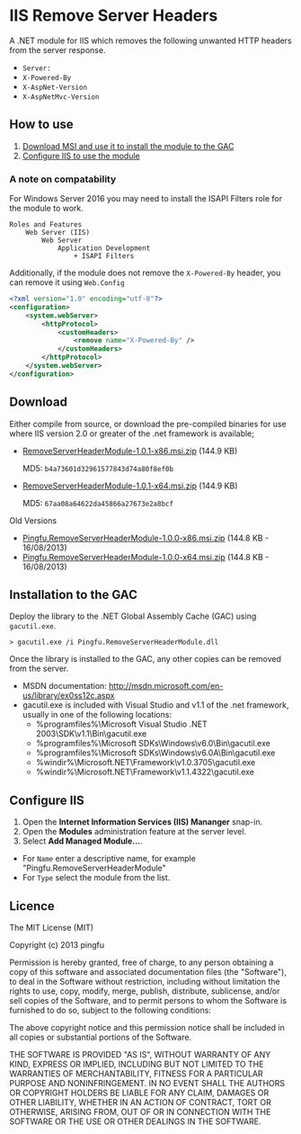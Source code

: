 IIS Remove Server Headers
=========================

A .NET module for IIS which removes the following unwanted HTTP headers from the server response.

* `Server:`
* `X-Powered-By`
* `X-AspNet-Version`
* `X-AspNetMvc-Version`

## How to use

1. [Download MSI and use it to install the module to the GAC](#download)
2. [Configure IIS to use the module](#configure-iis)

### A note on compatability

For Windows Server 2016 you may need to install the ISAPI Filters role for the module to work.

```
Roles and Features
	Web Server (IIS)
		Web Server
			Application Development
				+ ISAPI Filters
```

Additionally, if the module does not remove the `X-Powered-By` header, you can remove it using `Web.Config`

```xml
<?xml version="1.0" encoding="utf-8"?>
<configuration>
	<system.webServer>
		<httpProtocol>
			<customHeaders>
				<remove name="X-Powered-By" />
			</customHeaders>
		</httpProtocol>
	</system.webServer>
</configuration>
```

## Download

Either compile from source, or download the pre-compiled binaries for use where IIS version 2.0 or greater of the .net framework is available;

* [RemoveServerHeaderModule-1.0.1-x86.msi.zip](https://s3-eu-west-1.amazonaws.com/pingfu/remove-server-header-module/Pingfu.RemoveServerHeaderModule-1.0.1-x86.msi.zip) (144.9 KB)

  MD5: `b4a73601d32961577843d74a80f8ef0b`
  
* [RemoveServerHeaderModule-1.0.1-x64.msi.zip](https://s3-eu-west-1.amazonaws.com/pingfu/remove-server-header-module/Pingfu.RemoveServerHeaderModule-1.0.1-x64.msi.zip) (144.9 KB)

  MD5: `67aa08a64622da45866a27673e2a8bcf`

Old Versions

* [Pingfu.RemoveServerHeaderModule-1.0.0-x86.msi.zip](https://s3-eu-west-1.amazonaws.com/pingfu/remove-server-header-module/Pingfu.RemoveServerHeaderModule-1.0.0-x86.msi.zip) (144.8 KB - 16/08/2013)
* [Pingfu.RemoveServerHeaderModule-1.0.0-x64.msi.zip](https://s3-eu-west-1.amazonaws.com/pingfu/remove-server-header-module/Pingfu.RemoveServerHeaderModule-1.0.0-x64.msi.zip) (144.8 KB - 16/08/2013)
  
## Installation to the GAC

Deploy the library to the .NET Global Assembly Cache (GAC) using `gacutil.exe`.

```
> gacutil.exe /i Pingfu.RemoveServerHeaderModule.dll
```

Once the library is installed to the GAC, any other copies can be removed from the server.

* MSDN documentation: http://msdn.microsoft.com/en-us/library/ex0ss12c.aspx
* gacutil.exe is included with Visual Studio and v1.1 of the .net framework, usually in one of the following locations:
  * %programfiles%\Microsoft Visual Studio .NET 2003\SDK\v1.1\Bin\gacutil.exe
  * %programfiles%\Microsoft SDKs\Windows\v6.0\Bin\gacutil.exe
  * %programfiles%\Microsoft SDKs\Windows\v6.0A\Bin\gacutil.exe
  * %windir%\Microsoft.NET\Framework\v1.0.3705\gacutil.exe
  * %windir%\Microsoft.NET\Framework\v1.1.4322\gacutil.exe

## Configure IIS

1. Open the __Internet Information Services (IIS) Mananger__ snap-in.
2. Open the __Modules__ administration feature at the server level.
3. Select __Add Managed Module...__.
  * For `Name` enter a descriptive name, for example "Pingfu.RemoveServerHeaderModule"
  * For `Type` select the module from the list.

## Licence

The MIT License (MIT)

Copyright (c) 2013 pingfu

Permission is hereby granted, free of charge, to any person obtaining a copy of
this software and associated documentation files (the "Software"), to deal in
the Software without restriction, including without limitation the rights to
use, copy, modify, merge, publish, distribute, sublicense, and/or sell copies of
the Software, and to permit persons to whom the Software is furnished to do so,
subject to the following conditions:

The above copyright notice and this permission notice shall be included in all
copies or substantial portions of the Software.

THE SOFTWARE IS PROVIDED "AS IS", WITHOUT WARRANTY OF ANY KIND, EXPRESS OR
IMPLIED, INCLUDING BUT NOT LIMITED TO THE WARRANTIES OF MERCHANTABILITY, FITNESS
FOR A PARTICULAR PURPOSE AND NONINFRINGEMENT. IN NO EVENT SHALL THE AUTHORS OR
COPYRIGHT HOLDERS BE LIABLE FOR ANY CLAIM, DAMAGES OR OTHER LIABILITY, WHETHER
IN AN ACTION OF CONTRACT, TORT OR OTHERWISE, ARISING FROM, OUT OF OR IN
CONNECTION WITH THE SOFTWARE OR THE USE OR OTHER DEALINGS IN THE SOFTWARE.
